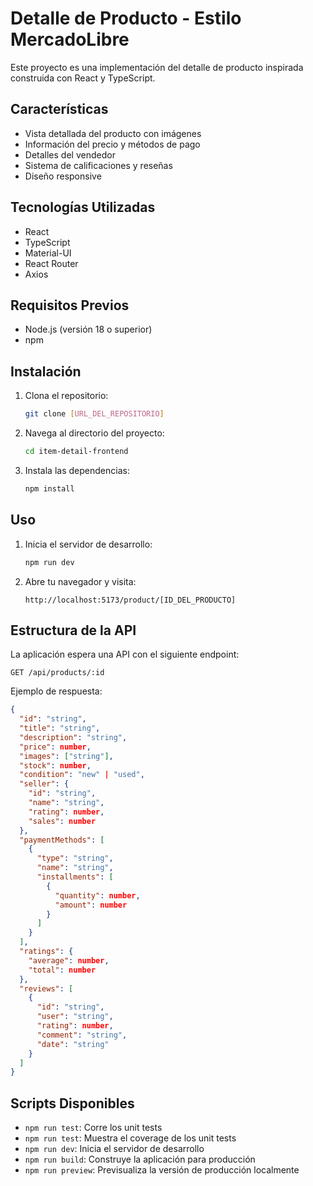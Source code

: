 # Detalle de Producto - Estilo MercadoLibre

Este proyecto es una implementación del detalle de producto inspirada construida con React y TypeScript.

## Características

- Vista detallada del producto con imágenes
- Información del precio y métodos de pago
- Detalles del vendedor
- Sistema de calificaciones y reseñas
- Diseño responsive

## Tecnologías Utilizadas

- React
- TypeScript
- Material-UI
- React Router
- Axios

## Requisitos Previos

- Node.js (versión 18 o superior)
- npm

## Instalación

1. Clona el repositorio:
   ```bash
   git clone [URL_DEL_REPOSITORIO]
   ```

2. Navega al directorio del proyecto:
   ```bash
   cd item-detail-frontend
   ```

3. Instala las dependencias:
   ```bash
   npm install
   ```

## Uso

1. Inicia el servidor de desarrollo:
   ```bash
   npm run dev
   ```

2. Abre tu navegador y visita:
   ```
   http://localhost:5173/product/[ID_DEL_PRODUCTO]
   ```

## Estructura de la API

La aplicación espera una API con el siguiente endpoint:

```
GET /api/products/:id
```

Ejemplo de respuesta:
```json
{
  "id": "string",
  "title": "string",
  "description": "string",
  "price": number,
  "images": ["string"],
  "stock": number,
  "condition": "new" | "used",
  "seller": {
    "id": "string",
    "name": "string",
    "rating": number,
    "sales": number
  },
  "paymentMethods": [
    {
      "type": "string",
      "name": "string",
      "installments": [
        {
          "quantity": number,
          "amount": number
        }
      ]
    }
  ],
  "ratings": {
    "average": number,
    "total": number
  },
  "reviews": [
    {
      "id": "string",
      "user": "string",
      "rating": number,
      "comment": "string",
      "date": "string"
    }
  ]
}
```

## Scripts Disponibles

- `npm run test`: Corre los unit tests
- `npm run test`: Muestra el coverage de los unit tests
- `npm run dev`: Inicia el servidor de desarrollo 
- `npm run build`: Construye la aplicación para producción
- `npm run preview`: Previsualiza la versión de producción localmente 
